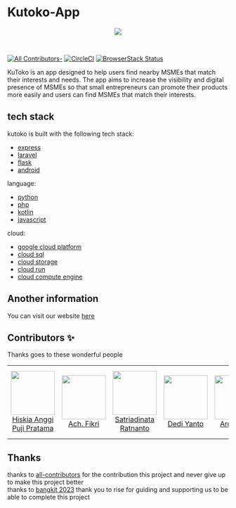 # Kutoko-App


<p align="center">
  <a href="">
    <img src="https://avatars.githubusercontent.com/u/132459515?s=400&u=d27e0ed77b44dad68fec6a31c4b095b5ffcf00f6&v=4">
  </a>
</p>
&nbsp;

[![All Contributors-](https://img.shields.io/badge/all_contributors-6-orange.svg?style=flat-square)](#contributors-)
[![CircleCI](https://circleci.com/gh/codesandbox/codesandbox-client.svg?style=svg)]()
[![BrowserStack Status](https://www.browserstack.com/automate/badge.svg?badge_key=cVJuczlJWUtqWXhIbFN1ZjVQekF4NzNsd3phNEZRaGlWU0pHYVVkdGRFWT0tLXFtTVhaOWRySmN0ZG5QVDNDQ0g5Z0E9PQ==--79fe3eae4f149a400d396c9b12d3988f685785cf)]()

KuToko is an app designed to help users find nearby MSMEs that match their interests and needs. The app aims to increase the visibility and digital presence of MSMEs so that small entrepreneurs can promote their products more easily and users can find MSMEs that match their interests.


## tech stack
kutoko is built with the following tech stack:

- [express](https://expressjs.com/)
- [laravel](https://laravel.com/)
- [flask](https://flask.palletsprojects.com/en/2.0.x/)
- [android](https://developer.android.com/)

language:
- [python](https://www.python.org/)
- [php](https://www.php.net/)
- [kotlin](https://kotlinlang.org/)
- [javascript](https://www.javascript.com/)

cloud:
- [google cloud platform](https://cloud.google.com/)
- [cloud sql](https://cloud.google.com/sql)
- [cloud storage](https://cloud.google.com/storage)
- [cloud run](https://cloud.google.com/run)
- [cloud compute engine](https://cloud.google.com/compute)

## Another information
You can visit our website [here]()

## Contributors ✨

Thanks goes to these wonderful people

<!-- ALL-CONTRIBUTORS-LIST:START - Do not remove or modify this section -->
<!-- prettier-ignore-start -->
<!-- markdownlint-disable -->
<table>
  <tr>
    <td align="center"><a href="https://github.com/hiskiapp"><img src="https://avatars.githubusercontent.com/u/44335799?v=4" width="100px"><br>Hiskia Anggi Puji Pratama</a></td>
    <td align="center"><a href="https://github.com/ach-fikri"><img src="https://avatars.githubusercontent.com/u/80633456?v=4" width="100px"><br>Ach. Fikri</a></td>
    <td align="center"><a href="https://github.com/satriadinatati"><img src="https://avatars.githubusercontent.com/u/78332702?v=4" width="100px"><br> Satriadinata Ratnanto</a></td>
    <td align="center"><a href="https://github.com/71200593dediyanto"><img src="https://avatars.githubusercontent.com/u/78332720?v=4" width="100px"><br>Dedi Yanto</a></td>
    <td align="center"><a href="https://github.com/ArdaFadli"><img src="https://avatars.githubusercontent.com/u/101203768?v=4" width="100px"><br>Arda Fadli</a></td>
    <td align="center"><a href="https://github.com/jiddan300"><img src="https://avatars.githubusercontent.com/u/85534110?v=4" width="100px"><br>Muhammad Jiddan Al-Aviv</a></td>
  </tr>
</table>

<!-- markdownlint-enable -->
<!-- prettier-ignore-end -->
<!-- ALL-CONTRIBUTORS-LIST:END -->

## Thanks
thanks to [all-contributors](#contributors-) for the contribution this project and never give up to make this project better <br>
thanks to [bangkit 2023](https://grow.google/intl/id_id/bangkit/) thank you to rise for guiding and supporting us to be able to complete this project
